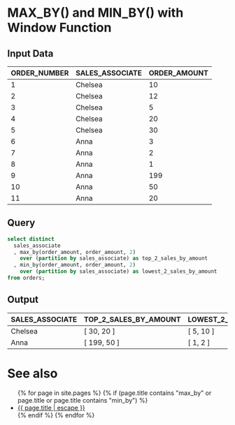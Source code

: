 # MAX_BY() and MIN_BY() with Window Function


## Input Data

| ORDER_NUMBER | SALES_ASSOCIATE | ORDER_AMOUNT |
|--------------|-----------------|--------------|
| 1            | Chelsea         | 10           |
| 2            | Chelsea         | 12           |
| 3            | Chelsea         | 5            |
| 4            | Chelsea         | 20           |
| 5            | Chelsea         | 30           |
| 6            | Anna            | 3            |
| 7            | Anna            | 2            |
| 8            | Anna            | 1            |
| 9            | Anna            | 199          |
| 10           | Anna            | 50           |
| 11           | Anna            | 20           |


## Query

```sql
select distinct
  sales_associate
  , max_by(order_amount, order_amount, 2) 
    over (partition by sales_associate) as top_2_sales_by_amount
  , min_by(order_amount, order_amount, 2)
    over (partition by sales_associate) as lowest_2_sales_by_amount
from orders;
```

## Output

| SALES_ASSOCIATE | TOP_2_SALES_BY_AMOUNT | LOWEST_2_SALES_BY_AMOUNT |
|-----------------|-----------------------|---------------------------|
| Chelsea         | [   30,   20 ]        | [   5,   10 ]             |
| Anna            | [   199,   50 ]       | [   1,   2 ]              |

# See also
<ul id="recent-articles">
{% for page in site.pages %}
    {% if (page.title contains "max_by" or page.title or page.title contains "min_by") %}
    <li>
    <a href="{{ page.url | relative_url }}">{{ page.title | escape }}</a>
    </li>
    {% endif %}
{% endfor %}
</ul>
